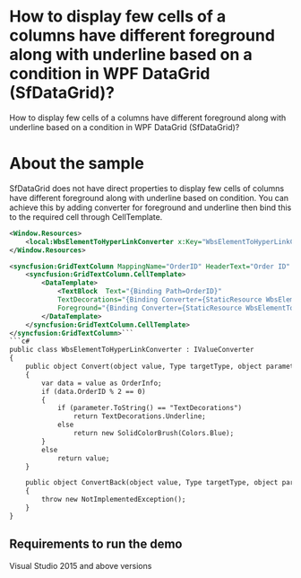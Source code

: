 # How to display few cells of a columns have different foreground along with underline based on a condition in WPF DataGrid (SfDataGrid)?

How to display few cells of a columns have different foreground along with underline based on a condition in WPF DataGrid (SfDataGrid)?
# About the sample

SfDataGrid does not have direct properties to display few cells of columns have different foreground along with underline based on condition. You can achieve this by adding converter for foreground and underline then bind this to the required cell through CellTemplate.

```xml
<Window.Resources>
    <local:WbsElementToHyperLinkConverter x:Key="WbsElementToHyperLinkConverter"/>
</Window.Resources>

<syncfusion:GridTextColumn MappingName="OrderID" HeaderText="Order ID" AllowFiltering="False" MinimumWidth="10" Width="90" >
    <syncfusion:GridTextColumn.CellTemplate>
        <DataTemplate>
            <TextBlock  Text="{Binding Path=OrderID}"  
            TextDecorations="{Binding Converter={StaticResource WbsElementToHyperLinkConverter},ConverterParameter=TextDecorations}"  
            Foreground="{Binding Converter={StaticResource WbsElementToHyperLinkConverter},ConverterParameter=ForeGround}" />
        </DataTemplate>
    </syncfusion:GridTextColumn.CellTemplate>
</syncfusion:GridTextColumn>```
```c#
public class WbsElementToHyperLinkConverter : IValueConverter
{
    public object Convert(object value, Type targetType, object parameter, CultureInfo culture)
    {
        var data = value as OrderInfo;
        if (data.OrderID % 2 == 0)
        {
            if (parameter.ToString() == "TextDecorations")
                return TextDecorations.Underline;
            else
                return new SolidColorBrush(Colors.Blue);
        }
        else
            return value;
    }

    public object ConvertBack(object value, Type targetType, object parameter, CultureInfo culture)
    {
        throw new NotImplementedException();
    }
}
```
## Requirements to run the demo
 Visual Studio 2015 and above versions
